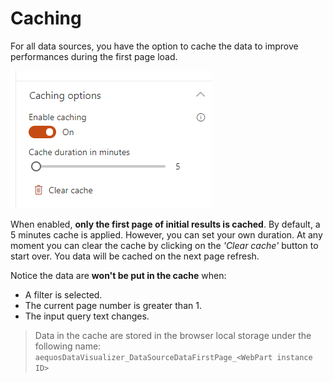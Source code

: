 # Caching

For all data sources, you have the option to cache the data to improve performances during the first page load.

!["Data source slots"](../../../../assets/webparts/data_visualizer/common/caching_options.png)

When enabled, **only the first page of initial results is cached**. By default, a 5 minutes cache is applied. However, you can set your own duration. At any moment you can clear the cache by clicking on the _'Clear cache'_ button to start over. You data will be cached on the next page refresh.

Notice the data are **won't be put in the cache** when:

- A filter is selected.
- The current page number is greater than 1.
- The input query text changes.

> Data in the cache are stored in the browser local storage under the following name: `aequosDataVisualizer_DataSourceDataFirstPage_<WebPart instance ID>`